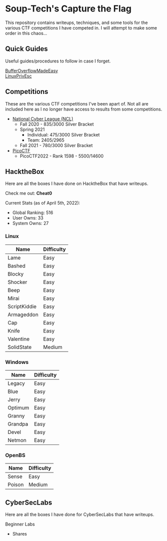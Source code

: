# Soup-Tech's Capture the Flag
This repository contains writeups, techniques, and some tools for the various CTF competitions I have competed in. I will attempt to make some order in this chaos...

## Quick Guides
Useful guides/procedures to follow in case I forget.

[BufferOverflowMadeEasy](#)<br>
[LinuxPrivEsc](#)

## Competitions
These are the various CTF competitions I've been apart of. Not all are included here as I no longer have access to results from some competitions.

- [National Cyber League (NCL)](https://cyberskyline.com/)
	- Fall 2020 - 835/3000 Silver Bracket
	- Spring 2021
		- Individual: 475/3000 Silver Bracket
		- Team: 2405/2965
	- Fall 2021 - 780/3000 Silver Bracket
- [PicoCTF](https://play.picoctf.org/login)
	- PicoCTF2022 - Rank 1598 - 5500/14600

## HacktheBox
Here are all the boxes I have done on HacktheBox that have writeups.

Check me out: **Cheat0**

Current Stats (as of April 5th, 2022):
- Global Ranking: 516
- User Owns: 33
- System Owns: 27

### Linux
| Name | Difficulty |
| ------ | --------- |
| Lame | Easy |
| Bashed | Easy |
| Blocky | Easy |
| Shocker | Easy |
| Beep | Easy |
| Mirai | Easy |
| ScriptKiddie | Easy |
| Armageddon | Easy |
| Cap | Easy |
| Knife | Easy |
| Valentine | Easy |
| SolidState | Medium |

### Windows
| Name | Difficulty |
| --- | --- |
| Legacy | Easy | 
| Blue | Easy |
| Jerry | Easy |
| Optimum | Easy |
| Granny | Easy | 
| Grandpa | Easy |
| Devel | Easy |
| Netmon | Easy |

### OpenBS
| Name  | Difficulty |
| --- | --- |
| Sense | Easy |
| Poison | Medium |

## CyberSecLabs
Here are all the boxes I have done for CyberSecLabs that have writeups.

Beginner Labs
- Shares

